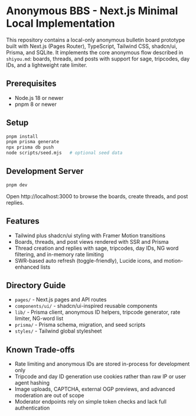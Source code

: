 ﻿# Anonymous BBS - Next.js Minimal Local Implementation

This repository contains a local-only anonymous bulletin board prototype built with Next.js (Pages Router), TypeScript, Tailwind CSS, shadcn/ui, Prisma, and SQLite. It implements the core anonymous flow described in `shiyou.md`: boards, threads, and posts with support for sage, tripcodes, day IDs, and a lightweight rate limiter.

## Prerequisites

- Node.js 18 or newer
- pnpm 8 or newer

## Setup

```bash
pnpm install
pnpm prisma generate
npx prisma db push
node scripts/seed.mjs   # optional seed data
```

## Development Server

```bash
pnpm dev
```

Open http://localhost:3000 to browse the boards, create threads, and post replies.

## Features

- Tailwind plus shadcn/ui styling with Framer Motion transitions
- Boards, threads, and post views rendered with SSR and Prisma
- Thread creation and replies with sage, tripcodes, day IDs, NG word filtering, and in-memory rate limiting
- SWR-based auto refresh (toggle-friendly), Lucide icons, and motion-enhanced lists

## Directory Guide

- `pages/` - Next.js pages and API routes
- `components/ui/` - shadcn/ui-inspired reusable components
- `lib/` - Prisma client, anonymous ID helpers, tripcode generator, rate limiter, NG-word list
- `prisma/` - Prisma schema, migration, and seed scripts
- `styles/` - Tailwind global stylesheet

## Known Trade-offs

- Rate limiting and anonymous IDs are stored in-process for development only
- Tripcode and day ID generation use cookies rather than raw IP or user agent hashing
- Image uploads, CAPTCHA, external OGP previews, and advanced moderation are out of scope
- Moderator endpoints rely on simple token checks and lack full authentication

